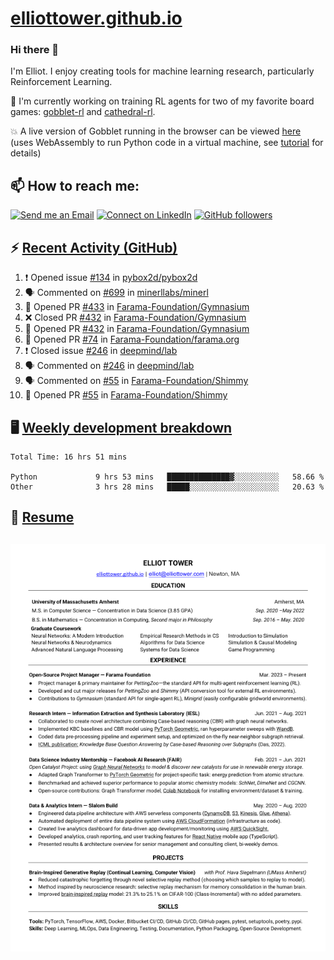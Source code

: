 # [elliottower.github.io](https://github.com/elliottower/elliottower.github.io)

### Hi there 👋

I'm Elliot. I enjoy creating tools for machine learning research, particularly Reinforcement Learning. 

🚀 I'm currently working on training RL agents for two of my favorite board games: [gobblet-rl](https://github.com/elliottower/gobblet-rl) and [cathedral-rl](https://github.com/elliottower/cathedral-rl). 

💥 A live version of Gobblet running in the browser can be viewed [here](https://elliottower.github.io/gobblet-rl/) (uses WebAssembly to run Python code in a virtual machine, see [tutorial](https://github.com/elliottower/gobblet-rl/blob/main/tutorials/WebAssembly/web_assembly.md) for details)


## 📫 How to reach me:

 [![Send me an Email](https://img.shields.io/badge/email-elliot%40elliottower.com-blue)](mailto:elliot@elliottower.com)
 [![Connect on LinkedIn](https://img.shields.io/badge/--linkedin?label=LinkedIn&logo=LinkedIn&style=social)](https://www.linkedin.com/in/elliot-tower)
 [![GitHub followers](https://img.shields.io/github/followers/elliottower?style=social)](https://github.com/elliottower/)
 

## ⚡ [Recent Activity (GitHub)](https://github.com/elliottower)

<!--START_SECTION:activity-->
1. ❗️ Opened issue [#134](https://github.com/pybox2d/pybox2d/issues/134) in [pybox2d/pybox2d](https://github.com/pybox2d/pybox2d)
2. 🗣 Commented on [#699](https://github.com/minerllabs/minerl/issues/699) in [minerllabs/minerl](https://github.com/minerllabs/minerl)
3. 💪 Opened PR [#433](https://github.com/Farama-Foundation/Gymnasium/pull/433) in [Farama-Foundation/Gymnasium](https://github.com/Farama-Foundation/Gymnasium)
4. ❌ Closed PR [#432](https://github.com/Farama-Foundation/Gymnasium/pull/432) in [Farama-Foundation/Gymnasium](https://github.com/Farama-Foundation/Gymnasium)
5. 💪 Opened PR [#432](https://github.com/Farama-Foundation/Gymnasium/pull/432) in [Farama-Foundation/Gymnasium](https://github.com/Farama-Foundation/Gymnasium)
6. 💪 Opened PR [#74](https://github.com/Farama-Foundation/farama.org/pull/74) in [Farama-Foundation/farama.org](https://github.com/Farama-Foundation/farama.org)
7. ❗️ Closed issue [#246](https://github.com/deepmind/lab/issues/246) in [deepmind/lab](https://github.com/deepmind/lab)
8. 🗣 Commented on [#246](https://github.com/deepmind/lab/issues/246) in [deepmind/lab](https://github.com/deepmind/lab)
9. 🗣 Commented on [#55](https://github.com/Farama-Foundation/Shimmy/issues/55) in [Farama-Foundation/Shimmy](https://github.com/Farama-Foundation/Shimmy)
10. 💪 Opened PR [#55](https://github.com/Farama-Foundation/Shimmy/pull/55) in [Farama-Foundation/Shimmy](https://github.com/Farama-Foundation/Shimmy)
<!--END_SECTION:activity-->


## 🖥️ [Weekly development breakdown](https://wakatime.com/@elliottower)
<!--START_SECTION:waka-->

```text
Total Time: 16 hrs 51 mins

Python             9 hrs 53 mins   ██████████████▓░░░░░░░░░░   58.66 %
Other              3 hrs 28 mins   █████░░░░░░░░░░░░░░░░░░░░   20.63 %
```

<!--END_SECTION:waka-->


## 📄 [Resume](https://elliottower.github.io/src/pdf/resume.pdf)

<!-- PDF-TO-MARKDOWN:START -->
![Page 1](src/png/page1.png "Page 1")
---
<!-- PDF-TO-MARKDOWN:END -->
